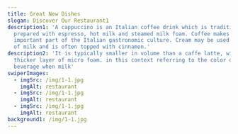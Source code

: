 ```yaml
---
title: Great New Dishes
slogan: Discover Our Restaurant1
description1: 'A cappuccino is an Italian coffee drink which is traditionally
  prepared with espresso, hot milk and steamed milk foam. Coffee makes up a very
  important part of the Italian gastronomic culture. Cream may be used instead
  of milk and is often topped with cinnamon.'
description2: 'It is typically smaller in volume than a caffe latte, with a
  thicker layer of micro foam. in this context referring to the color of the
  beverage when milk'
swiperImages:
  - imgSrc: /img/1-1.jpg
    imgAlt: restaurant
  - imgSrc: /img/1-1.jpg
    imgAlt: restaurant
  - imgSrc: /img/1-1.jpg
    imgAlt: restaurant
background1: /img/1-1.jpg
---
```

